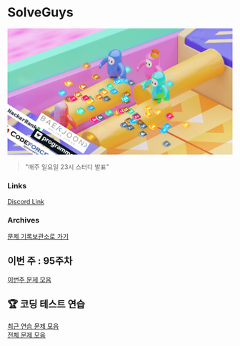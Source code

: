 # SolveGuys

![image](./Readme_Images/solveguys.png)
 
> "매주 일요일 23시 스터디 발표"

### Links
[Discord Link](https://discord.gg/TQGDWj7R)  

### Archives
[문제 기록보관소로 가기](./Problems_Archives)

## 이번 주 : 95주차
[이번주 문제 모음](./95week/)

## :trophy: 코딩 테스트 연습
[최근 연습 문제 모음](./Coding_Test_Practice/1st/) <br>
[전체 문제 모음](./Coding_Test_Practice/)

